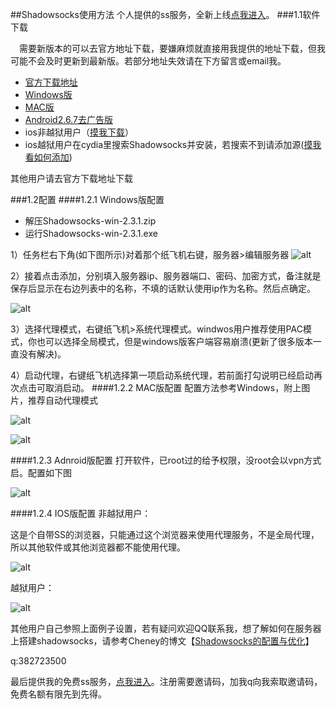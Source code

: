 ##Shadowsocks使用方法
个人提供的ss服务，全新上线[点我进入](http://sspanel.gintoki.cn)。 
###1.1软件下载

　需要新版本的可以去官方地址下载，要嫌麻烦就直接用我提供的地址下载，但我可能不会及时更新到最新版。若部分地址失效请在下方留言或email我。
 
- [官方下载地址](https://shadowsocks.com/client.html)
- [Windows版](http://aboutme.gintoki.cn/download/Shadowsocks-win-2.3.1.zip)
- [MAC版](http://aboutme.gintoki.cn/download/ShadowsocksX-2.6.3.dmg)
- [Android2.6.7去广告版](http://aboutme.gintoki.cn/download/Signed_Shadowsocks_v2.6.7_Modified.Kane.NoAD.apk)
- ios非越狱用户（[摸我下载](https://itunes.apple.com/us/app/shadowsocks/id665729974?ls=1&mt=8)）
- ios越狱用户在cydia里搜索Shadowsocks并安装，若搜索不到请添加源([摸我看如何添加](http://jingyan.baidu.com/article/2f9b480d5e1bdf41cb6cc213.html))


其他用户请去官方下载地址下载

###1.2配置
####1.2.1 Windows版配置

- 解压Shadowsocks-win-2.3.1.zip
- 运行Shadowsocks-win-2.3.1.exe

1）任务栏右下角(如下图所示)对着那个纸飞机右键，服务器>编辑服务器 
![alt](https://blog.gintoki.cn/content/images/md_img/ss_win1.jpg)

2）接着点击添加，分别填入服务器ip、服务器端口、密码、加密方式，备注就是保存后显示在右边列表中的名称，不填的话默认使用ip作为名称。然后点确定。

![alt](https://blog.gintoki.cn/content/images/md_img/ss_win2.jpg)

3）选择代理模式，右键纸飞机>系统代理模式。windwos用户推荐使用PAC模式，你也可以选择全局模式，但是windows版客户端容易崩溃(更新了很多版本一直没有解决)。

4）启动代理，右键纸飞机选择第一项启动系统代理，若前面打勾说明已经启动再次点击可取消启动。
####1.2.2 MAC版配置
配置方法参考Windows，附上图片，推荐自动代理模式

![alt](https://blog.gintoki.cn/content/images/md_img/ss_mac1.jpg)

![alt](https://blog.gintoki.cn/content/images/md_img/ss_mac2.jpg)

####1.2.3 Adnroid版配置
打开软件，已root过的给予权限，没root会以vpn方式启。配置如下图

![alt](https://blog.gintoki.cn/content/images/md_img/ss_android1.jpg)

####1.2.4 IOS版配置
非越狱用户：

这是个自带SS的浏览器，只能通过这个浏览器来使用代理服务，不是全局代理，所以其他软件或其他浏览器都不能使用代理。

![alt](https://blog.gintoki.cn/content/images/md_img/ss_ios1.png)

越狱用户：

![alt](https://blog.gintoki.cn/content/images/md_img/ss_ios2.jpg)


其他用户自己参照上面例子设置，若有疑问欢迎QQ联系我，想了解如何在服务器上搭建shadowsocks，请参考Cheney的博文【[Shadowsocks的配置与优化](https://www.yangchengyu.net/2015/05/10/linux-shadowsocks/)】

q:382723500

最后提供我的免费ss服务，[点我进入](http://sspanel.gintoki.cn)。注册需要邀请码，加我q向我索取邀请码，免费名额有限先到先得。
 